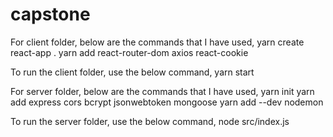 # capstone

For client folder, below are the commands that I have used,
yarn create react-app .
yarn add react-router-dom axios react-cookie

To run the client folder, use the below command,
yarn start


For server folder, below are the commands that I have used,
yarn init
yarn add express cors bcrypt jsonwebtoken mongoose
yarn add --dev nodemon

To run the server folder, use the below command,
node src/index.js
